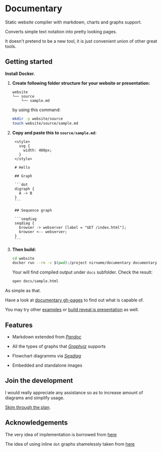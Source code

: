 # Documentary

Static website compiler with markdown, charts and graphs support.

Converts simple text notation into pretty looking pages.

It doesn't pretend to be a new tool, it is just convenient union of other great tools.

## Getting started

**Install Docker.**

1. **Create following folder structure for your website or presentation:**

    ```
    website
    └── source
        └── sample.md
    ```

    by using this command:

    ```bash
    mkdir -p website/source
    touch website/source/sample.md
    ```

2. **Copy and paste this to `source/sample.md`:**

        <style>
          svg {
            width: 400px;
          }
        </style>

        # Hello

        ## Graph

        ```dot
        digraph {
          A -> B
        }
        ```

        ## Sequence graph

        ```seqdiag
        seqdiag {
          browser -> webserver [label = "GET /index.html"];
          browser <-- webserver;
        }
        ```

3. **Then build:**

    ```bash
    cd website
    docker run --rm -v $(pwd):/project nirname/documentary documentary
    ```

    Your will find compiled output under `docs` subfolder. Check the result:

    ```bash
    open docs/sample.html
    ```

As simple as that.

Have a look at [documentary gh-pages](https://nirname.github.io/documentary-docs/)
to find out what is capable of.

You may try other [examples](https://nirname.github.io/documentary-docs/#examples) or
[build reveal.js presentation](https://nirname.github.io/documentary-docs/#reveal.js) as well.

## Features

* Markdown extended from *[Pandoc](https://pandoc.org/)*

* All the types of graphs that *[Graphviz](https://graphviz.org/)* supports

* Flowchart diagramms via *[Seqdiag](http://blockdiag.com/en/seqdiag/index.html)*

* Embedded and standalone images

## Join the development

I would really appreciate any assistance so as to increase amount of diagrams and simplify usage.

[Skim through the plan](https://nirname.github.io/documentary-docs/todo.html).

## Acknowledgements

The very idea of implementation is borrowed from [here](https://tylercipriani.com/blog/2014/05/13/replace-jekyll-with-pandoc-makefile/)

The idea of using inline `dot` graphs shamelessly taken from [here](https://gitlab.com/meonkeys/pandoc-dot-svg-hack/tree/master)